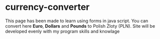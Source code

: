 # currency-converter
This page has been made to learn using forms in java script. You can convert here **Euro**, **Dollars** and **Pounds** to Polish Zloty (PLN). Site will be developed evenly with my program skills and knowlage
